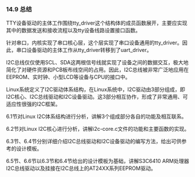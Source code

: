 ### 14.9 总结

TTY设备驱动的主体工作围绕tty_driver这个结构体的成员函数展开，主要应实现其中的数据发送和接收流程以及tty设备线路设置接口函数。

针对串口，内核实现了串口核心层，这个层实现了串口设备通用的tty_driver。因此，串口设备驱动的主体工作从tty_driver转移到了uart_driver。

I2C总线仅仅使用SCL、SDA这两根信号线就实现了设备之间的数据交互，极大地简化了对硬件资源和PCB板布线空间的占用。因此，I2C总线被非常广泛地应用在EEPROM、实时钟、小型LCD等设备与CPU的接口中。

Linux系统定义了I2C驱动体系结构，在Linux系统中，I2C驱动由3部分组成，即I2C核心、I2C总线驱动和I2C设备驱动。这3部分相互协作，形成了非常通用、可适应性很强的I2C框架。

6.1节对Linux I2C体系结构进行分析，讲解3个组成部分各自的功能及相互联系。

6.2节对Linux I2C核心进行分析，讲解i2c-core.c文件的功能和主要函数的实现。

6.3节、6.4节分别详细介绍I2C总线驱动和I2C设备驱动的编写方法，给出可供参考的设计模板。

6.5节、6.6节以6.3节和6.4节给出的设计模板为基础，讲解S3C6410 ARM处理器I2C总线驱动以及挂接在I2C总线上的AT24XX系列EEPROM驱动。

